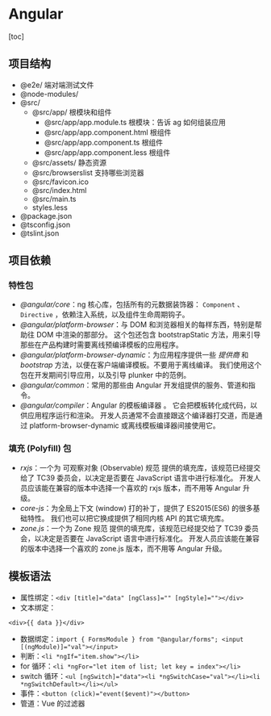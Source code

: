 # Angular

[toc]

## 项目结构

- @e2e/ 端对端测试文件
- @node-modules/
- @src/
  - @src/app/ 根模块和组件
    - @src/app/app.module.ts 根模块：告诉 ag 如何组装应用
    - @src/app/app.component.html 根组件
    - @src/app/app.component.ts 根组件
    - @src/app/app.component.less 根组件
  - @src/assets/ 静态资源
  - @src/browserslist 支持哪些浏览器
  - @src/favicon.ico
  - @src/index.html
  - @src/main.ts
  - styles.less
- @package.json
- @tsconfig.json
- @tslint.json

## 项目依赖

### 特性包

- _@angular/core_：ng 核心库，包括所有的元数据装饰器： `Component` 、 `Directive` ，依赖注入系统，以及组件生命周期钩子。
- _@angular/platform-browser_：与 DOM 和浏览器相关的每样东西，特别是帮助往 DOM 中渲染的那部分。 这个包还包含 bootstrapStatic 方法，用来引导那些在产品构建时需要离线预编译模板的应用程序。
- _@angular/platform-browser-dynamic_：为应用程序提供一些 _提供商_ 和 _bootstrap_ 方法，以便在客户端编译模板。不要用于离线编译。 我们使用这个包在开发期间引导应用，以及引导 plunker 中的范例。
- _@angular/common_：常用的那些由 Angular 开发组提供的服务、管道和指令。
- _@angular/compiler_：Angular 的模板编译器 。 它会把模板转化成代码，以供应用程序运行和渲染。 开发人员通常不会直接跟这个编译器打交道，而是通过 platform-browser-dynamic 或离线模板编译器间接使用它。

### 填充 (Polyfill) 包

- _rxjs_：一个为 可观察对象 (Observable) 规范 提供的填充库，该规范已经提交给了 TC39 委员会，以决定是否要在 JavaScript 语言中进行标准化。 开发人员应该能在兼容的版本中选择一个喜欢的 rxjs 版本，而不用等 Angular 升级。
- _core-js_：为全局上下文 (window) 打的补丁，提供了 ES2015(ES6) 的很多基础特性。 我们也可以把它换成提供了相同内核 API 的其它填充库。
- _zone.js_：一个为 Zone 规范 提供的填充库，该规范已经提交给了 TC39 委员会，以决定是否要在 JavaScript 语言中进行标准化。 开发人员应该能在兼容的版本中选择一个喜欢的 zone.js 版本，而不用等 Angular 升级。

## 模板语法

- 属性绑定：`<div [title]="data" [ngClass]="" [ngStyle]=""></div>`
- 文本绑定：

```vue
<div>{{ data }}</div>
```

- 数据绑定：`import { FormsModule } from "@angular/forms"; <input [(ngModule)]="val"></input>`
- 判断：`<li *ngIf="item.show"></li>`
- for 循环：`<li *ngFor="let item of list; let key = index"></li>`
- switch 循环：`<ul [ngSwitch]="data"><li *ngSwitchCase="val"></li><li *ngSwitchDefault></li></ul>`
- 事件：`<button (click)="event($event)"></button>`
- 管道：Vue 的过滤器

